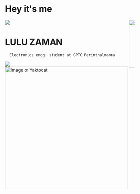 # Hey it's me

<img src="https://user-images.githubusercontent.com/73097560/115834477-dbab4500-a447-11eb-908a-139a6edaec5c.gif"/>

<img src="https://github.com/lulu-zaman/skills-communicate-using-markdown/assets/165302109/59b96388-6685-4f4c-8ee6-1a81ec08b59e" align="right" width="20%"/>

<div>
    
# LULU ZAMAN


      Electronics engg. student at GPTC Perinthalmanna
<img src="https://user-images.githubusercontent.com/73097560/115834477-dbab4500-a447-11eb-908a-139a6edaec5c.gif"/>


<img alt="Image of Yaktocat" src=https://user-images.githubusercontent.com/73097560/115834477-dbab4500-a447-11eb-908a-139a6edaec5c.gif width=400>
